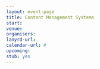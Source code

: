 ```yaml
---
layout: event-page
title: Content Management Systems
start: 
venue: 
organisers: 
lanyrd-url: 
calendar-url: #
upcoming:  
stub: yes
---
```


